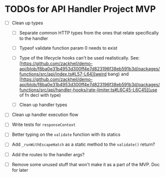 # TODOs for API Handler Project MVP

- [ ] Clean up types

  - [ ] Separate common HTTP types from the ones that relate specifically to the handler
  - [ ] Typeof validate function param 0 needs to exist
  - [ ] Type of the lifecycle hooks can't be used realistically. See:
        [https://github.com/zackheil/demo-api/blob/f8ba0e31b4953d300ff4e7d823196f38eb591b3d/packages/functions/src/api/index.ts#L57-L64](weird bang) and [https://github.com/zackheil/demo-api/blob/f8ba0e31b4953d300ff4e7d823196f38eb591b3d/packages/functions/src/api/handler-hooks/rate-limiter.ts#L6C45-L6C45](use of fn decl with type)

  - [ ] Clean up handler types

- [ ] Clean up handler execution flow
- [ ] Write tests for `responseContext`
- [ ] Better typing on the `validate` function with its statics
- [ ] Add `_runWithEscapeHatch` as a static method to the `validate()` return?
- [ ] Add the routes to the handler args?
- [ ] Remove some unused stuff that won't make it as a part of the MVP. Doc for later

